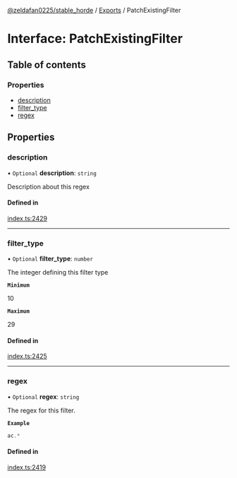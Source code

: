[@zeldafan0225/stable_horde](../readme.md) / [Exports](../modules.md) / PatchExistingFilter

# Interface: PatchExistingFilter

## Table of contents

### Properties

- [description](PatchExistingFilter.md#description)
- [filter\_type](PatchExistingFilter.md#filter_type)
- [regex](PatchExistingFilter.md#regex)

## Properties

### description

• `Optional` **description**: `string`

Description about this regex

#### Defined in

[index.ts:2429](https://github.com/ZeldaFan0225/stable_horde/blob/b03d78a/index.ts#L2429)

___

### filter\_type

• `Optional` **filter\_type**: `number`

The integer defining this filter type

**`Minimum`**

10

**`Maximum`**

29

#### Defined in

[index.ts:2425](https://github.com/ZeldaFan0225/stable_horde/blob/b03d78a/index.ts#L2425)

___

### regex

• `Optional` **regex**: `string`

The regex for this filter.

**`Example`**

```ts
ac.*
```

#### Defined in

[index.ts:2419](https://github.com/ZeldaFan0225/stable_horde/blob/b03d78a/index.ts#L2419)
